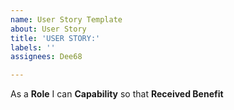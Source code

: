 ```yaml
---
name: User Story Template
about: User Story
title: 'USER STORY:'
labels: ''
assignees: Dee68

---
```


As a **Role** I can **Capability** so that **Received Benefit**
